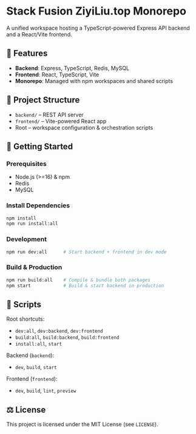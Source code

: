 # Stack Fusion ZiyiLiu.top Monorepo

A unified workspace hosting a TypeScript-powered Express API backend and a React/Vite frontend.

## 🚀 Features

- **Backend**: Express, TypeScript, Redis, MySQL
- **Frontend**: React, TypeScript, Vite
- **Monorepo**: Managed with npm workspaces and shared scripts

## 📂 Project Structure

- `backend/` – REST API server
- `frontend/` – Vite-powered React app
- Root – workspace configuration & orchestration scripts

## 🔧 Getting Started

### Prerequisites

- Node.js (>=16) & npm
- Redis
- MySQL

### Install Dependencies

```bash
npm install
npm run install:all
```

### Development

```bash
npm run dev:all      # Start backend + frontend in dev mode
```

### Build & Production

```bash
npm run build:all    # Compile & bundle both packages
npm start            # Build & start backend in production
```

## 📜 Scripts

Root shortcuts:

- `dev:all`, `dev:backend`, `dev:frontend`
- `build:all`, `build:backend`, `build:frontend`
- `install:all`, `start`

Backend (`backend`):

- `dev`, `build`, `start`

Frontend (`frontend`):

- `dev`, `build`, `lint`, `preview`

## ⚖️ License

This project is licensed under the MIT License (see `LICENSE`).